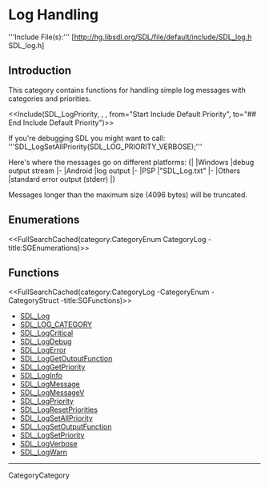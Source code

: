 # Log Handling

'''Include File(s):'''  [http://hg.libsdl.org/SDL/file/default/include/SDL_log.h SDL_log.h]


## Introduction

This category contains functions for handling simple log messages with categories and priorities.

<<Include(SDL_LogPriority, , , from="Start Include Default Priority", to="## End Include Default Priority")>>

If you're debugging SDL you might want to call:
 '''SDL_LogSetAllPriority(SDL_LOG_PRIORITY_VERBOSE);'''

Here's where the messages go on different platforms:
{|
|Windows
|debug output stream
|-
|Android
|log output
|-
|PSP
|"SDL_Log.txt"
|-
|Others
|standard error output (stderr)
|}

Messages longer than the maximum size (4096 bytes) will be truncated.


## Enumerations
<<FullSearchCached(category:CategoryEnum CategoryLog -title:SGEnumerations)>>

<!-- #Remove this line and the ## below to use this markup if it becomes relevant to this category -->
<!-- #== Structures == -->
<!-- #<<FullSearchCached(category:CategoryStruct CategoryLog -title:SGStructures)>> -->

## Functions
<<FullSearchCached(category:CategoryLog -CategoryEnum -CategoryStruct -title:SGFunctions)>>

<!-- BEGIN CATEGORY LIST -->
- [SDL_Log](SDL_Log)
- [SDL_LOG_CATEGORY](SDL_LOG_CATEGORY)
- [SDL_LogCritical](SDL_LogCritical)
- [SDL_LogDebug](SDL_LogDebug)
- [SDL_LogError](SDL_LogError)
- [SDL_LogGetOutputFunction](SDL_LogGetOutputFunction)
- [SDL_LogGetPriority](SDL_LogGetPriority)
- [SDL_LogInfo](SDL_LogInfo)
- [SDL_LogMessage](SDL_LogMessage)
- [SDL_LogMessageV](SDL_LogMessageV)
- [SDL_LogPriority](SDL_LogPriority)
- [SDL_LogResetPriorities](SDL_LogResetPriorities)
- [SDL_LogSetAllPriority](SDL_LogSetAllPriority)
- [SDL_LogSetOutputFunction](SDL_LogSetOutputFunction)
- [SDL_LogSetPriority](SDL_LogSetPriority)
- [SDL_LogVerbose](SDL_LogVerbose)
- [SDL_LogWarn](SDL_LogWarn)
<!-- END CATEGORY LIST -->
----
CategoryCategory
